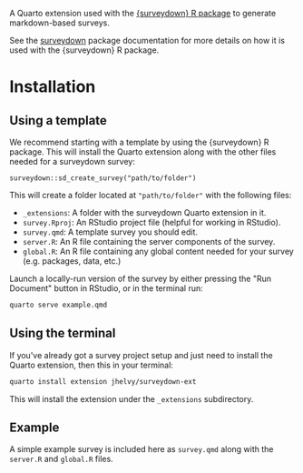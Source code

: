 A Quarto extension used with the [{surveydown} R package](https://github.com/jhelvy/surveydown) to generate markdown-based surveys.

See the [surveydown](https://jhelvy.github.io/surveydown/) package documentation for more details on how it is used with the {surveydown} R package.

# Installation

## Using a template

We recommend starting with a template by using the {surveydown} R package. This will install the Quarto extension along with the other files needed for a surveydown survey:

```{r}
surveydown::sd_create_survey("path/to/folder")
```

This will create a folder located at `"path/to/folder"` with the following files:

- `_extensions`: A folder with the surveydown Quarto extension in it.
- `survey.Rproj`: An RStudio project file (helpful for working in RStudio).
- `survey.qmd`: A template survey you should edit.
- `server.R`: An R file containing the server components of the survey.
- `global.R`: An R file containing any global content needed for your survey (e.g. packages, data, etc.)

Launch a locally-run version of the survey by either pressing the "Run Document" button in RStudio, or in the terminal run:

```bash
quarto serve example.qmd
```

## Using the terminal

If you've already got a survey project setup and just need to install the Quarto extension, then this in your terminal:

```bash
quarto install extension jhelvy/surveydown-ext
```

This will install the extension under the `_extensions` subdirectory.

## Example

A simple example survey is included here as `survey.qmd` along with the `server.R` and `global.R` files.
